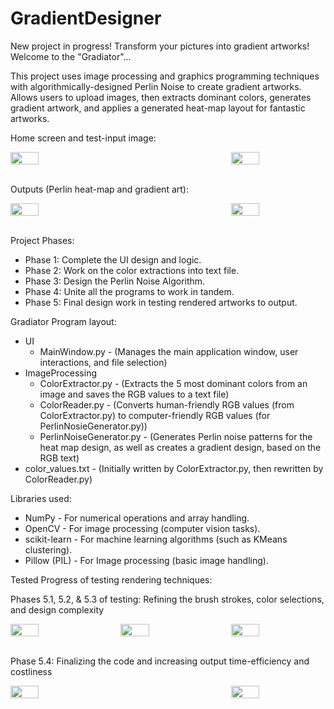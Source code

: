 # GradientDesigner
New project in progress! Transform your pictures into gradient artworks! Welcome to the "Gradiator"...

This project uses image processing and graphics programming techniques with algorithmically-designed Perlin Noise to create gradient artworks. Allows users to upload images, then extracts dominant colors, generates gradient artwork, and applies a generated heat-map layout for fantastic artworks.


Home screen and test-input image:

<div style="display: flex; justify-content: space-between;">
    <img width="30%" src="https://i.imgur.com/529kcW3.png" />
    <img width="30%" src="https://i.imgur.com/uwvF9y6.png" />
</div>

<br/>

Outputs (Perlin heat-map and gradient art):

<div style="display: flex; justify-content: space-between;">
    <img width="30%" src="https://i.imgur.com/Y755ckp.png" />
    <img width="30%" src="https://i.imgur.com/n6twBLT.png" />
</div>

<br/>


Project Phases:
- Phase 1: Complete the UI design and logic.
- Phase 2: Work on the color extractions into text file.
- Phase 3: Design the Perlin Noise Algorithm.
- Phase 4: Unite all the programs to work in tandem.
- Phase 5: Final design work in testing rendered artworks to output.


Gradiator Program layout:
- UI
  - MainWindow.py  -  (Manages the main application window, user interactions, and file selection)
- ImageProcessing
  - ColorExtractor.py  -  (Extracts the 5 most dominant colors from an image and saves the RGB values to a text file)
  - ColorReader.py  -  (Converts human-friendly RGB values (from ColorExtractor.py) to computer-friendly RGB values (for PerlinNosieGenerator.py))
  - PerlinNoiseGenerator.py  -  (Generates Perlin noise patterns for the heat map design, as well as creates a gradient design, based on the RGB text)
- color_values.txt  -  (Initially written by ColorExtractor.py, then rewritten by ColorReader.py)


Libraries used:
- NumPy - For numerical operations and array handling.
- OpenCV - For image processing (computer vision tasks).
- scikit-learn - For machine learning algorithms (such as KMeans clustering).
- Pillow (PIL) - For Image processing (basic image handling).


Tested Progress of testing rendering techniques:

Phases 5.1, 5.2, & 5.3 of testing: Refining the brush strokes, color selections, and design complexity

<div style="display: flex; justify-content: space-between;">
    <img width="30%" src="https://i.imgur.com/Pb6RC0C.png" />
    <img width="30%" src="https://i.imgur.com/SC9lOGK.png" />
    <img width="30%" src="https://i.imgur.com/Wl711FW.png" />
</div>

<br/>

Phase 5.4: Finalizing the code and increasing output time-efficiency and costliness

<div style="display: flex; justify-content: space-between;">
    <img width="30%" src="https://i.imgur.com/3nzDqV6.png" />
    <img width="30%" src="https://i.imgur.com/adM7zyQ.png" />
</div>
